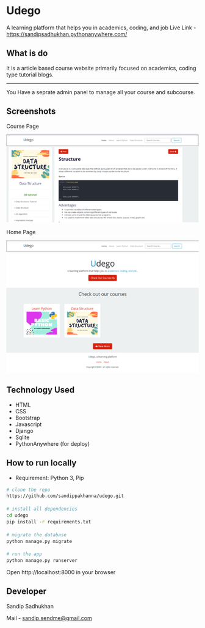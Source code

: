 # Udego
A learning platform that helps you in academics, coding, and job
Live Link - https://sandipsadhukhan.pythonanywhere.com/

## What is do
It is a article based course website primarily focused on academics, coding type tutorial blogs.

---
You Have a seprate admin panel to manage all your course and subcourse.


## Screenshots
Course Page

<img src="./screenshots/course.jpg">

Home Page

<img src="./screenshots/homepage.jpg">

## Technology Used
- HTML
- CSS
- Bootstrap
- Javascript
- Django
- Sqlite
- PythonAnywhere (for deploy)

## How to run locally
- Requirement: Python 3, Pip
```bash
# clone the repo
https://github.com/sandippakhanna/udego.git

# install all dependencies
cd udego
pip install -r requirements.txt

# migrate the database
python manage.py migrate

# run the app
python manage.py runserver
```
Open http://localhost:8000 in your browser

## Developer
Sandip Sadhukhan

Mail - sandip.sendme@gmail.com
